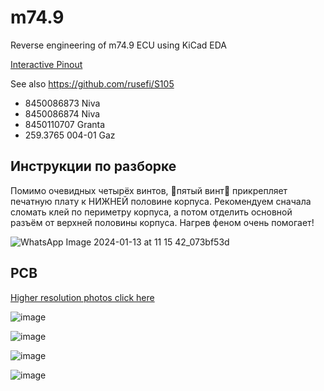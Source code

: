 # m74.9

Reverse engineering of m74.9 ECU using KiCad EDA

[Interactive Pinout](https://rusefi.com/docs/pinouts/m74.9/)

See also https://github.com/rusefi/S105

* 8450086873 Niva
* 8450086874 Niva
* 8450110707 Granta
* 259.3765 004-01 Gaz
  
## Инструкции по разборке

Помимо очевидных четырёх винтов, 🔴пятый винт🔴 прикрепляет печатную плату к НИЖНЕЙ половине корпуса. Рекомендуем сначала сломать клей по периметру корпуса, а потом отделить основной разъём от верхней половины корпуса. Нагрев феном очень помогает!

![WhatsApp Image 2024-01-13 at 11 15 42_073bf53d](https://github.com/rusefi/m74.9/assets/48498823/2943f36f-aa3b-453a-baad-87c11b1ea1fa)

## PCB

[Higher resolution photos click here](https://github.com/rusefi/m74.9/tree/main/hardware/photos)

![image](https://user-images.githubusercontent.com/48498823/227583498-80442959-3242-4e5b-9fe8-e7c52218f11b.png)

![image](https://user-images.githubusercontent.com/48498823/227583575-2fd87d4a-6654-4e45-9cb4-1cc4cd39187f.png)

![image](https://user-images.githubusercontent.com/48498823/227583649-ec6aa5c3-13b4-43c5-97b8-26e39b791be4.png)

![image](https://user-images.githubusercontent.com/48498823/227583669-04659ed9-9409-4b2e-aba5-262b69cb0ad3.png)
